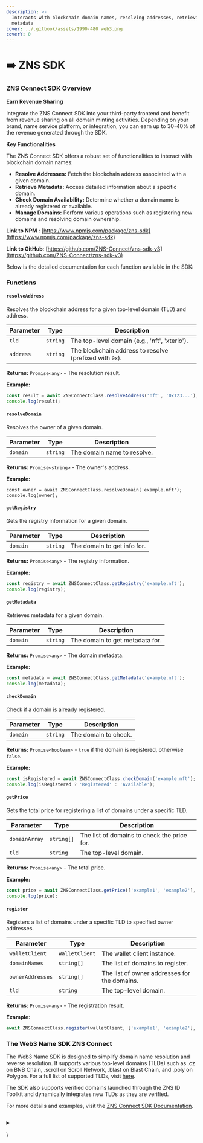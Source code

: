 ```yaml
---
description: >-
  Interacts with blockchain domain names, resolving addresses, retrieving
  metadata
cover: ../.gitbook/assets/1990-480 web3.png
coverY: 0
---
```


# ➡️ ZNS SDK

### ZNS Connect SDK Overview

**Earn Revenue Sharing**

Integrate the ZNS Connect SDK into your third-party frontend and benefit from revenue sharing on all domain minting activities. Depending on your brand, name service platform, or integration, you can earn up to 30-40% of the revenue generated through the SDK.

**Key Functionalities**

The ZNS Connect SDK offers a robust set of functionalities to interact with blockchain domain names:

* **Resolve Addresses:** Fetch the blockchain address associated with a given domain.
* **Retrieve Metadata:** Access detailed information about a specific domain.
* **Check Domain Availability:** Determine whether a domain name is already registered or available.
* **Manage Domains:** Perform various operations such as registering new domains and resolving domain ownership.

**Link to NPM :** [https://www.npmjs.com/package/zns-sdk](https://www.npmjs.com/package/zns-sdk)

**Link to GitHub**: [https://github.com/ZNS-Connect/zns-sdk-v3](https://github.com/ZNS-Connect/zns-sdk-v3)

Below is the detailed documentation for each function available in the SDK:

### Functions

#### `resolveAddress`

Resolves the blockchain address for a given top-level domain (TLD) and address.

| Parameter | Type     | Description                                             |
| --------- | -------- | ------------------------------------------------------- |
| `tld`     | `string` | The top-level domain (e.g., 'nft', 'xterio').           |
| `address` | `string` | The blockchain address to resolve (prefixed with `0x`). |

**Returns:** `Promise<any>` - The resolution result.

**Example:**

```javascript
const result = await ZNSConnectClass.resolveAddress('nft', '0x123...');
console.log(result);
```

#### `resolveDomain`



Resolves the owner of a given domain.

| Parameter | Type     | Description                 |
| --------- | -------- | --------------------------- |
| `domain`  | `string` | The domain name to resolve. |

**Returns:** `Promise<string>` - The owner's address.

**Example:**

```
const owner = await ZNSConnectClass.resolveDomain('example.nft');
console.log(owner);
```

#### `getRegistry`

Gets the registry information for a given domain.

| Parameter | Type     | Description                 |
| --------- | -------- | --------------------------- |
| `domain`  | `string` | The domain to get info for. |

**Returns:** `Promise<any>` - The registry information.

**Example:**

```javascript
const registry = await ZNSConnectClass.getRegistry('example.nft');
console.log(registry);
```

#### `getMetadata`

Retrieves metadata for a given domain.

| Parameter | Type     | Description                     |
| --------- | -------- | ------------------------------- |
| `domain`  | `string` | The domain to get metadata for. |

**Returns:** `Promise<any>` - The domain metadata.

**Example:**

```javascript
const metadata = await ZNSConnectClass.getMetadata('example.nft');
console.log(metadata);
```

#### `checkDomain`



Check if a domain is already registered.

| Parameter | Type     | Description          |
| --------- | -------- | -------------------- |
| `domain`  | `string` | The domain to check. |

**Returns:** `Promise<boolean>` - `true` if the domain is registered, otherwise `false`.

**Example:**

```javascript
const isRegistered = await ZNSConnectClass.checkDomain('example.nft');
console.log(isRegistered ? 'Registered' : 'Available');
```

#### `getPrice`

Gets the total price for registering a list of domains under a specific TLD.

| Parameter     | Type       | Description                                 |
| ------------- | ---------- | ------------------------------------------- |
| `domainArray` | `string[]` | The list of domains to check the price for. |
| `tld`         | `string`   | The top-level domain.                       |

**Returns:** `Promise<any>` - The total price.

**Example:**

```javascript
const price = await ZNSConnectClass.getPrice(['example1', 'example2'], 'nft');
console.log(price);
```

#### `register`

Registers a list of domains under a specific TLD to specified owner addresses.

| Parameter        | Type           | Description                                  |
| ---------------- | -------------- | -------------------------------------------- |
| `walletClient`   | `WalletClient` | The wallet client instance.                  |
| `domainNames`    | `string[]`     | The list of domains to register.             |
| `ownerAddresses` | `string[]`     | The list of owner addresses for the domains. |
| `tld`            | `string`       | The top-level domain.                        |

**Returns:** `Promise<any>` - The registration result.

**Example:**

```javascript
await ZNSConnectClass.register(walletClient, ['example1', 'example2'], ['0x123...', '0x456...'], 'nft');
```

### The Web3 Name SDK ZNS Connect

The Web3 Name SDK is designed to simplify domain name resolution and reverse resolution. It supports various top-level domains (TLDs) such as .cz on BNB Chain, .scroll on Scroll Network, .blast on Blast Chain, and .poly on Polygon. For a full list of supported TLDs, visit [here](https://docs.znsconnect.io/technical-documentation/contract-address).&#x20;

The SDK also supports verified domains launched through the ZNS ID Toolkit and dynamically integrates new TLDs as they are verified.

For more details and examples, visit the [ZNS Connect SDK Documentation](https://docs.znsconnect.io/technical-documentation/sdk).



```
```

<details>

<summary></summary>



</details>

\
